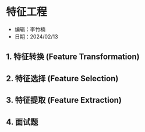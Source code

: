 # 特征工程

- 编辑：李竹楠
- 日期：2024/02/13

## 1. 特征转换 (Feature Transformation)

## 2. 特征选择 (Feature Selection)

## 3. 特征提取 (Feature Extraction)

## 4. 面试题